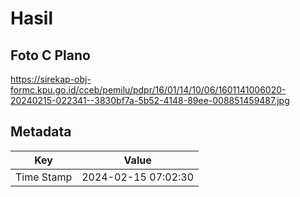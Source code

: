 # Hasil

## Foto C Plano

https://sirekap-obj-formc.kpu.go.id/cceb/pemilu/pdpr/16/01/14/10/06/1601141006020-20240215-022341--3830bf7a-5b52-4148-89ee-008851459487.jpg


## Metadata

| Key        | Value               |
| ---------- | ------------------- |
| Time Stamp | 2024-02-15 07:02:30 |



